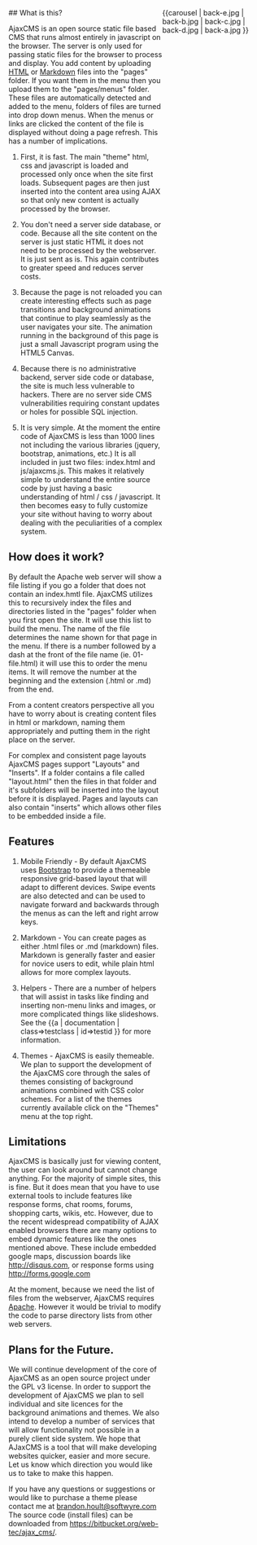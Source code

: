 <div style="width:40%; height:100%; float:right; ">{{carousel | back-e.jpg | back-b.jpg | back-c.jpg | back-d.jpg | back-a.jpg }}</div>
## What is this?

AjaxCMS is an open source static file based CMS that runs almost entirely in javascript on the browser.  The server is only used for passing static files for the browser to process and display.  You add content by uploading [HTML](http://www.w3schools.com/html/) or [Markdown](https://guides.github.com/features/mastering-markdown/) files into the "pages" folder.  If you want them in the menu then you upload them to the "pages/menus" folder.  These files are automatically detected and added to the menu, folders of files are turned into drop down menus.  When the menus or links are clicked the content of the file is displayed without doing a page refresh.  This has a number of implications.  

1. First, it is fast.  The main "theme" html, css and javascript is loaded and processed only once when the site first loads.  Subsequent pages are then just inserted into the content area using AJAX so that only new content is actually processed by the browser.

2. You don't need a server side database, or code.  Because all the site content on the server is just static HTML it does not need to be processed by the webserver.  It is just sent as is. This again contributes to greater speed and reduces server costs.

3. Because the page is not reloaded you can create interesting effects such as page transitions and background animations that continue to play seamlessly as the user navigates your site. The animation running in the background of this page is just a small Javascript program using the HTML5 Canvas.  

4. Because there is no administrative backend, server side code or database, the site is much less vulnerable to hackers.  There are no server side CMS vulnerabilities requiring constant updates or holes for possible SQL injection.

5. It is very simple.  At the moment the entire code of AjaxCMS is less than 1000 lines not including the various libraries (jquery, bootstrap, animations, etc.) It is all included in just two files: index.html and js/ajaxcms.js.  This makes it relatively simple to understand the entire source code by just having a basic understanding of html / css / javascript.  It then becomes easy to fully customize your site without having to worry about dealing with the peculiarities of a complex system.  

## How does it work?
By default the Apache web server will show a file listing if you go a folder that does not contain an index.hmtl file.  AjaxCMS utilizes this to recursively index the files and directories listed in the "pages" folder when you first open the site.  It will use this list to build the menu.  The name of the file determines the name shown for that page in the menu.  If there is a number followed by a dash at the front of the file name (ie. 01-file.html) it will use this to order the menu items.  It will remove the number at the beginning and the extension (.html or .md) from the end.

From a content creators perspective all you have to worry about is creating content files in html or markdown, naming them appropriately and putting them in the right place on the server.

For complex and consistent page layouts AjaxCMS pages support "Layouts" and "Inserts".  If a folder contains a file called "layout.html" then the files in that folder and it's subfolders will be inserted into the layout before it is displayed.  Pages and layouts can also contain "inserts" which allows other files to be embedded inside a file.

## Features
1. Mobile Friendly - By default AjaxCMS uses [Bootstrap](http://getbootstrap.com/) to provide a themeable responsive grid-based layout that will adapt to different devices.  Swipe events are also detected and can be used to navigate forward and backwards through the menus as can the left and right arrow keys.

2. Markdown - You can create pages as either .html files or .md (markdown) files.  Markdown is generally faster and easier for novice users to edit, while plain html allows for more complex layouts.

3. Helpers - There are a number of helpers that will assist in tasks like finding and inserting non-menu links and images, or more complicated things like slideshows.  See the {{a | documentation | class=>testclass | id=>testid }} for more information.

4. Themes - AjaxCMS is easily themeable.  We plan to support the development of the AjaxCMS core through the sales of themes consisting of background animations combined with CSS color schemes. For a list of the themes currently available click on the "Themes" menu at the top right.

## Limitations
AjaxCMS is basically just for viewing content, the user can look around but cannot change anything. For the majority of simple sites, this is fine.  But it does mean that you have to use external tools to include features like response forms, chat rooms, forums, shopping carts, wikis, etc. However, due to the recent widespread compatibility of AJAX enabled browsers there are many options to embed dynamic features like the ones mentioned above.  These include embedded google maps, discussion boards like http://disqus.com, or response forms using http://forms.google.com 

At the moment, because we need the list of files from the webserver, AjaxCMS requires [Apache](http://www.apache.org/). However it would be trivial to modify the code to parse directory lists from other web servers.

## Plans for the Future.
We will continue development of the core of AjaxCMS as an open source project under the GPL v3 license. In order to support the development of AjaxCMS we plan to sell individual and site licences for the background animations and themes.  We also intend to develop a number of services that will allow functionality not possible in a purely client side system.  We hope that AJaxCMS is a tool that will make developing websites quicker, easier and more secure.  Let us know which direction you would like us to take to make this happen.

If you have any questions or suggestions or would like to purchase a theme please contact me at <a href="mailto:brandon.hoult@softwyre.com">brandon.hoult@softwyre.com</a> The source code (install files) can be downloaded from https://bitbucket.org/web-tec/ajax_cms/.
